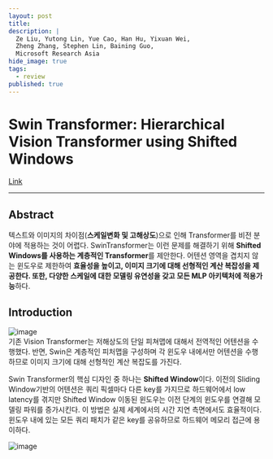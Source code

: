 ```yaml
---
layout: post
title: 
description: |
  Ze Liu, Yutong Lin, Yue Cao, Han Hu, Yixuan Wei, 
  Zheng Zhang, Stephen Lin, Baining Guo, 
  Microsoft Research Asia
hide_image: true
tags:
  - review
published: true
---
```


# Swin Transformer: Hierarchical Vision Transformer using Shifted Windows
[Link](https://arxiv.org/pdf/2103.14030.pdf)
* * *

## Abstract
텍스트와 이미지의 차이점(**스케일변화 및 고해상도**)으로 인해 Transformer를 비전 분야에 적용하는 것이 어렵다. SwinTransformer는
이런 문제를 해결하기 위해 **Shifted Windows를 사용하는 계층적인 Transformer**를 제안한다. 어텐션 영역을 겹치지 않는 윈도우로
제한하여 **효율성을 높이고, 이미지 크기에 대해 선형적인 계산 복잡성을 제공한다. 또한, 다양한 스케일에 대한 모델링 유연성을 
갖고 모든 MLP 아키텍처에 적용가능**하다.   

## Introduction
![image](https://user-images.githubusercontent.com/69246778/222339873-ab78cf77-58c8-4da0-b6a2-7d5a36edb373.png)   
기존 Vision Transformer는 저해상도의 단일 피쳐맵에 대해서 전역적인 어텐션을 수행했다. 반면, Swin은 계층적인 피처맵을 구성하며
각 윈도우 내에서만 어텐션을 수행하므로 이미지 크기에 대해 선형적인 계산 복잡도를 가진다.  
   
Swin Transformer의 핵심 디자인 중 하나는 **Shifted Window**이다. 이전의 Sliding Window기반의 어텐션은 쿼리 픽셀마다 다른 key를
가지므로 하드웨어에서 low latency를 겪지만 Shifted Window
이동된 윈도우는 이전 단계의 윈도우를 연결해 모델링 파워를 증가시킨다.
이 방법은 실제 세계에서의 시간 지연 측면에서도 효율적이다. 윈도우 내에 있는 모든 쿼리 패치가 같은 key를 공유하므로 하드웨어 메모리 
접근에 용이하다.
   

![image](https://user-images.githubusercontent.com/69246778/222343077-dced8e59-468f-4fcd-9633-41d3f7601cbb.png)

